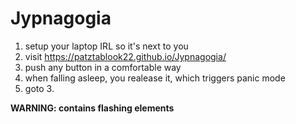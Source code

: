 # Jypnagogia

1. setup your laptop IRL so it's next to you
2. visit https://patztablook22.github.io/Jypnagogia/
3. push any button in a comfortable way
4. when falling asleep, you realease it, which triggers panic mode
5. goto 3.

**WARNING: contains flashing elements**

